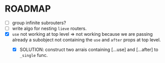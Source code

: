 # ROADMAP

- [ ] group infinite subrouters?
- [ ] write algo for nesting `lieve` routers.
- [x] `use` not working at top level => not working because we are passing already a subobject not containing the `use` and `after` props at top level.
  - [x] SOLUTION: construct two arrais containing [...use] and [...after] to `_single` func.

